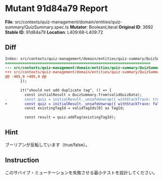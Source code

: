 # Mutant 91d84a79 Report

**File**: src/contexts/quiz-management/domain/entities/quiz-summary/QuizSummary.spec.ts
**Mutator**: BooleanLiteral
**Original ID**: 3692
**Stable ID**: 91d84a79
**Location**: L409:68–L409:72

## Diff

```diff
Index: src/contexts/quiz-management/domain/entities/quiz-summary/QuizSummary.spec.ts
===================================================================
--- src/contexts/quiz-management/domain/entities/quiz-summary/QuizSummary.spec.ts	original
+++ src/contexts/quiz-management/domain/entities/quiz-summary/QuizSummary.spec.ts	mutated #3692
@@ -405,9 +405,9 @@
       });
 
       it("should not add duplicate tag", () => {
         const initialResult = QuizSummary.from(validQuizData);
-        const quiz = initialResult._unsafeUnwrap({ withStackTrace: true });
+        const quiz = initialResult._unsafeUnwrap({ withStackTrace: false });
         const existingTagId = validTagIds[0] as TagId;
 
         const result = quiz.addTag(existingTagId);
```

## Hint

ブーリアンが反転しています（true/false）。

## Instruction

このサバイブ・ミューテーションを失敗させる最小テストを設計してください。
